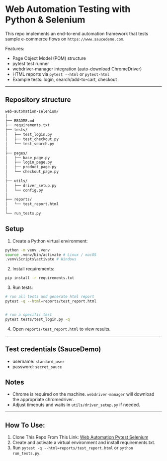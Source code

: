 # Web Automation Testing with Python & Selenium


This repo implements an end-to-end automation framework that tests sample e-commerce flows on `https://www.saucedemo.com`.


Features:
- Page Object Model (POM) structure
- pytest test runner
- webdriver-manager integration (auto-download ChromeDriver)
- HTML reports via `pytest --html` or `pytest-html`
- Example tests: login, search/add-to-cart, checkout
----
## Repository structure
```bash
web-automation-selenium/
│
├── README.md
├── requirements.txt
├── tests/
│   ├── test_login.py
│   ├── test_checkout.py
│   └── test_search.py
│
├── pages/
│   ├── base_page.py
│   ├── login_page.py
│   ├── product_page.py
│   └── checkout_page.py
│
├── utils/
│   ├── driver_setup.py
│   └── config.py
│
├── reports/
│   └── test_report.html
│
└── run_tests.py
```


## Setup
1. Create a Python virtual environment:


```bash
python -m venv .venv
source .venv/bin/activate # Linux / macOS
.venv\Scripts\activate # Windows
```
2. Install requirements:
```bash
pip install -r requirements.txt
```
3. Run tests:
```bash
# run all tests and generate html report
pytest -q --html=reports/test_report.html


# run a specific test
pytest tests/test_login.py -q
```
4. Open ```reports/test_report.html``` to view results.
---
## Test credentials (SauceDemo)
- username: ```standard_user```
- password: ```secret_sauce```

## Notes
- Chrome is required on the machine. ```webdriver-manager``` will download the appropriate chromedriver.
- Adjust timeouts and waits in ```utils/driver_setup.py``` if needed.

---
## How To Use:
1. Clone This Repo From This Link: [Web Automation Pytest Selenium](https://github.com/saadgeeus/Web-Automation-Pytest-Selenium)
2. Create and activate a virtual environment and install requirements.txt.
3. Run ```pytest -q --html=reports/test_report.html``` or ```python run_tests.py```.
